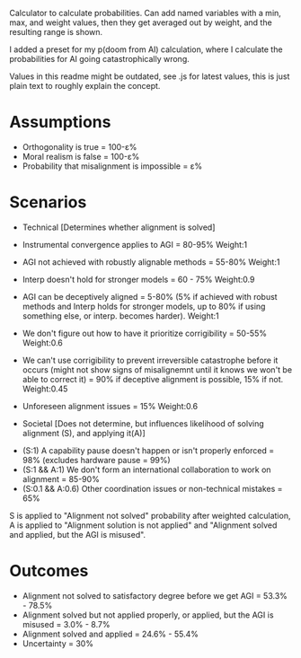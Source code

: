 Calculator to calculate probabilities.
Can add named variables with a min, max, and weight values, then they get averaged out by weight, and the resulting range is shown.

I added a preset for my p(doom from AI) calculation, where I calculate the probabilities for AI going catastrophically wrong.

Values in this readme might be outdated, see .js for latest values, this is just plain text to roughly explain the concept.

# Assumptions
- Orthogonality is true = 100-ε%
- Moral realism is false = 100-ε%
- Probability that misalignment is impossible = ε%

# Scenarios
  * Technical [Determines whether alignment is solved]
  - Instrumental convergence applies to AGI = 80-95% Weight:1

  - AGI not achieved with robustly alignable methods = 55-80% Weight:1
  - Interp doesn't hold for stronger models = 60 - 75% Weight:0.9
  - AGI can be deceptively aligned = 5-80% (5% if achieved with robust methods and Interp holds for stronger models, up to 80% if using something else, or interp. becomes harder). Weight:1

  - We don't figure out how to have it prioritize corrigibility = 50-55% Weight:0.6
  - We can't use corrigibility to prevent irreversible catastrophe before it occurs (might not show signs of misalignemnt until it knows we won't be able to correct it) = 90% if deceptive alignment is possible, 15% if not. Weight:0.45
  - Unforeseen alignment issues = 15% Weight:0.6

  * Societal [Does not determine, but influences likelihood of solving alignment (S), and applying it(A)]
  - (S:1) A capability pause doesn't happen or isn't properly enforced = 98% (excludes hardware pause = 99%)
  - (S:1 && A:1) We don't form an international collaboration to work on alignment = 85-90%
  - (S:0.1 && A:0.6) Other coordination issues or non-technical mistakes = 65%

  S is applied to "Alignment not solved" probability after weighted calculation, A is applied to "Alignment solution is not applied" and "Alignment solved and applied, but the AGI is misused".

# Outcomes
  - Alignment not solved to satisfactory degree before we get AGI = 53.3% - 78.5%
  - Alignment solved but not applied properly, or applied, but the AGI is misused = 3.0% - 8.7%
  - Alignment solved and applied = 24.6% - 55.4%
  - Uncertainty = 30%
